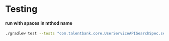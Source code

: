 # Testing

#### run with spaces in mthod name
```bash
./gradlew test --tests "com.talentbank.core.UserServiceAPISearchSpec.search for name Dick with clientSetupIds"
```

